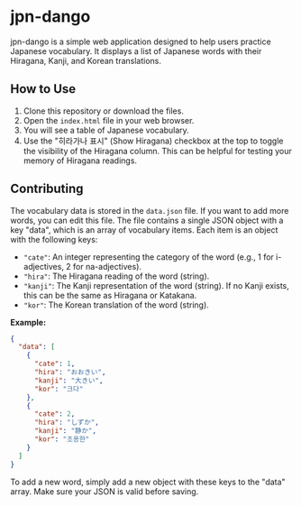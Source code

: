 # jpn-dango

jpn-dango is a simple web application designed to help users practice Japanese vocabulary. It displays a list of Japanese words with their Hiragana, Kanji, and Korean translations.

## How to Use

1. Clone this repository or download the files.
2. Open the `index.html` file in your web browser.
3. You will see a table of Japanese vocabulary.
4. Use the "히라가나 표시" (Show Hiragana) checkbox at the top to toggle the visibility of the Hiragana column. This can be helpful for testing your memory of Hiragana readings.

## Contributing

The vocabulary data is stored in the `data.json` file. If you want to add more words, you can edit this file. The file contains a single JSON object with a key "data", which is an array of vocabulary items. Each item is an object with the following keys:

*   `"cate"`: An integer representing the category of the word (e.g., 1 for i-adjectives, 2 for na-adjectives).
*   `"hira"`: The Hiragana reading of the word (string).
*   `"kanji"`: The Kanji representation of the word (string). If no Kanji exists, this can be the same as Hiragana or Katakana.
*   `"kor"`: The Korean translation of the word (string).

**Example:**

```json
{
  "data": [
    {
      "cate": 1,
      "hira": "おおきい",
      "kanji": "大きい",
      "kor": "크다"
    },
    {
      "cate": 2,
      "hira": "しずか",
      "kanji": "静か",
      "kor": "조용한"
    }
  ]
}
```

To add a new word, simply add a new object with these keys to the "data" array. Make sure your JSON is valid before saving.
